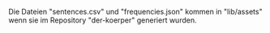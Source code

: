 Die Dateien "sentences.csv" und "frequencies.json" kommen in "lib/assets" wenn sie im Repository "der-koerper" generiert wurden.